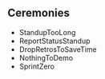## Ceremonies
  * StandupTooLong
  * ReportStatusStandup
  * DropRetrosToSaveTime
  * NothingToDemo
  * SprintZero
